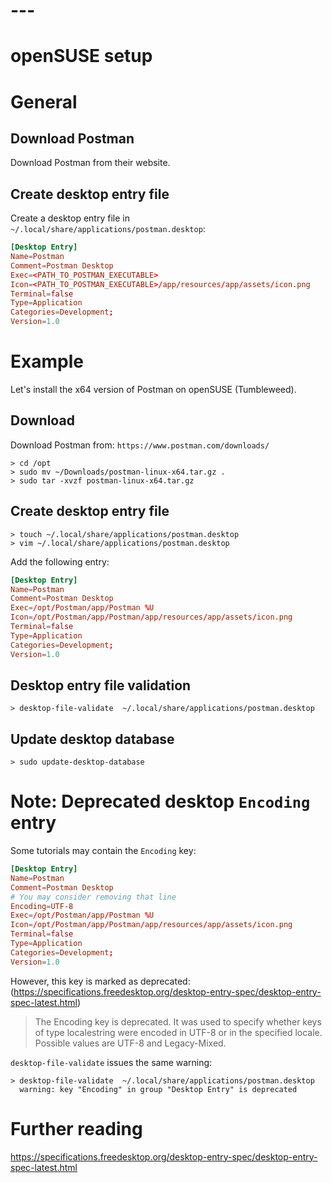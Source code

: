 # ---


# openSUSE setup


# General 

## Download Postman

Download Postman from their website.

## Create desktop entry file

Create a desktop entry file in `~/.local/share/applications/postman.desktop`:
```conf
[Desktop Entry]
Name=Postman
Comment=Postman Desktop
Exec=<PATH_TO_POSTMAN_EXECUTABLE>
Icon=<PATH_TO_POSTMAN_EXECUTABLE>/app/resources/app/assets/icon.png
Terminal=false
Type=Application
Categories=Development;
Version=1.0
```


# Example

Let's install the x64 version of Postman on openSUSE (Tumbleweed).

## Download 

Download Postman from: `https://www.postman.com/downloads/`

```console
> cd /opt
> sudo mv ~/Downloads/postman-linux-x64.tar.gz .
> sudo tar -xvzf postman-linux-x64.tar.gz
```

## Create desktop entry file


```console
> touch ~/.local/share/applications/postman.desktop
> vim ~/.local/share/applications/postman.desktop
```

Add the following entry:
```conf
[Desktop Entry]
Name=Postman
Comment=Postman Desktop
Exec=/opt/Postman/app/Postman %U
Icon=/opt/Postman/app/Postman/app/resources/app/assets/icon.png
Terminal=false
Type=Application
Categories=Development;
Version=1.0
```


## Desktop entry file validation

```console
> desktop-file-validate  ~/.local/share/applications/postman.desktop
```

## Update desktop database

```console
> sudo update-desktop-database
```


# Note: Deprecated desktop `Encoding` entry

Some tutorials may contain the `Encoding` key:
```conf
[Desktop Entry]
Name=Postman
Comment=Postman Desktop
# You may consider removing that line
Encoding=UTF-8
Exec=/opt/Postman/app/Postman %U
Icon=/opt/Postman/app/Postman/app/resources/app/assets/icon.png
Terminal=false
Type=Application
Categories=Development;
Version=1.0
```

However, this key is marked as deprecated:
(https://specifications.freedesktop.org/desktop-entry-spec/desktop-entry-spec-latest.html)
> The Encoding key is deprecated. It was used to specify whether keys of type
> localestring were encoded in UTF-8 or in the specified locale. Possible values
> are UTF-8 and Legacy-Mixed. 

`desktop-file-validate` issues the same warning:
```console
> desktop-file-validate  ~/.local/share/applications/postman.desktop
  warning: key "Encoding" in group "Desktop Entry" is deprecated
```



# Further reading

https://specifications.freedesktop.org/desktop-entry-spec/desktop-entry-spec-latest.html